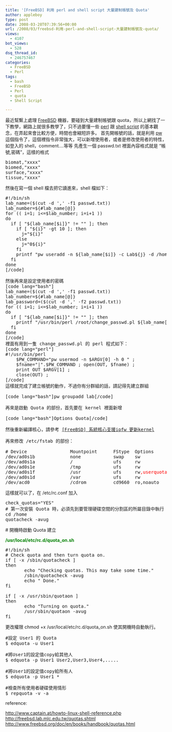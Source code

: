 ```yaml
---
title: '[FreeBSD] 利用 perl and shell script 大量建制帳號及 Quota'
author: appleboy
type: post
date: 2008-03-28T07:39:56+00:00
url: /2008/03/freebsd-利用-perl-and-shell-script-大量建制帳號及-quota/
views:
  - 4107
bot_views:
  - 528
dsq_thread_id:
  - 246757467
categories:
  - FreeBSD
  - Perl
tags:
  - bash
  - FreeBSD
  - Perl
  - quota
  - Shell Script

---
```

最近幫繫上處理 [FreeBSD][1] 機器，要碰到大量建制帳號跟 quota，所以上網找了一下教學，網路上就很多教學了，只不過要懂一些 [perl][2] 跟 [shell script][3] 的基本觀念，在弄起來會比較方便，時間也會縮短許多。 首先開帳號的話，就是利用 [pw][4] 這個指令了，這個裡指令非常強大，可以新增使用者，或者是修改使用者的特性，如登入的 shell，comment&#8230;.等等 先產生一個 passwd.txt 裡面內容格式就是 &#8220;帳號,密碼&#8221;，這樣的格式 

<pre class="brush: bash; title: ; notranslate" title="">biomat,"xxxx"
biomed,"xxxx"
surface,"xxxx"
tissue,"xxxx"</pre> 然後在寫一個 shell 檔去把它讀進來，shell 檔如下： 

<!--more-->

<pre class="brush: bash; title: ; notranslate" title="">#!/bin/sh
lab_name=($(cut -d ',' -f1 passwd.txt))
lab_number=${#lab_name[@]}
for (( i=1; i&lt;=$lab_number; i=i+1 ))
do
  if [ "${lab_name[$i]}" != "" ]; then
    if [ "${i}" -gt 10 ]; then
      j="${i}"
    else
      j="0${i}"
    fi
    printf "pw useradd -n ${lab_name[$i]} -c Lab${j} -d /home/Lab/Lab${j} -g Lab -s /sbin/nologin -m \n"
  fi
done
[/code]

然後再來是設定使用者的密碼
[code lang="bash"]
lab_name=($(cut -d ',' -f1 passwd.txt))
lab_number=${#lab_name[@]}
lab_password=($(cut -d ',' -f2 passwd.txt))
for (( i=1; i&lt;=$lab_number; i=i+1 ))
do
  if [ "${lab_name[$i]}" != "" ]; then
    printf "/usr/bin/perl /root/change_passwd.pl ${lab_name[$i]} ${lab_password[$i]} \n"
  fi
done
[/code]
裡面有用到一隻 change_passwd.pl 的 perl 程式如下：
[code lang="perl"]
#!/usr/bin/perl
    $PW_COMMAND="pw usermod -n $ARGV[0] -h 0 " ;
    $fname="|".$PW_COMMAND ; open(OUT, $fname) ;
    print OUT $ARGV[1] ;
    close(OUT) ;
[/code]
這樣就完成了建立帳號的動作，不過你有分群組的話，請記得先建立群組

[code lang="bash"]pw groupadd lab[/code]

再來是啟動 Quota 的部份，首先要在 kernel 裡面新增

[code lang="bash"]Options Quota[/code]

然後重新編譯核心，請參考 <a href="http://blog.wu-boy.com/2006/10/29/28/">[FreeBSD] 系統核心支援ipfw 更新kernel</a>

再來修改 /etc/fstab 的部份：

# Device                Mountpoint      FStype  Options         Dump    Pass#
/dev/ad0s1b             none            swap    sw              0       0
/dev/ad0s1a             /               ufs     rw              1       2
/dev/ad0s1e             /tmp            ufs     rw              2       2
/dev/ad0s1f             /usr            ufs     rw<span style="color:red">,userquota,groupquota</span>         2       0
/dev/ad0s1d             /var            ufs     rw              2       2
/dev/acd0               /cdrom          cd9660  ro,noauto       0       0</pre> 這樣就可以了，在 /etc/rc.conf 加入 

<pre class="brush: bash; title: ; notranslate" title="">check_quotas="YES"
# 第一次安裝 Quota 時，必須先到要管理硬碟空間的分割區的所屬目錄中執行 quotacheck -avug。
cd /home
quotacheck -avug</pre> # 開機時啟動 Quota 建立 

**<span style="color:green">/usr/local/etc/rc.d/quota_on.sh</span>** 

<pre class="brush: bash; title: ; notranslate" title="">#!/bin/sh
# Check quota and then turn quota on.
if [ -x /sbin/quotacheck ]
then
       echo "Checking quotas. This may take some time."
       /sbin/quotacheck -avug
       echo " Done."
fi

if [ -x /usr/sbin/quotaon ]
then
       echo "Turning on quota."
       /usr/sbin/quotaon -avug
fi
</pre> 更改權限 chmod +x /usr/local/etc/rc.d/quota_on.sh 使其開機時自動執行。 

<pre class="brush: bash; title: ; notranslate" title="">#設定 User1 的 Quota
$ edquota -u User1

#將User1的設定值copy給其他人
$ edquota -p User1 User2,User3,User4,.....

#將User1的設定值copy給所有人
$ edquota -p User1 *

#檢查所有使用者硬碟使用情形
$ repquota -v -a</pre> reference: 

<http://www.captain.at/howto-linux-shell-reference.php> <http://freebsd.lab.mlc.edu.tw/quotas.shtml> <http://www.freebsd.org/doc/en/books/handbook/quotas.html>

 [1]: http://www.freebsd.org/
 [2]: http://cpan.perl.org/
 [3]: http://linux.vbird.org/linux_basic/0340bashshell-scripts.php
 [4]: http://www.freebsd.org/cgi/man.cgi?query=pw&apropos=0&sektion=0&manpath=FreeBSD+7.0-RELEASE&format=html
